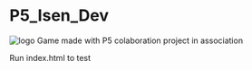 # P5_Isen_Dev
![logo](https://github.com/[JejeB]/[P5_Isen_Dev]/logo.png?raw=true)
Game made with P5 colaboration project in association

Run index.html to test

